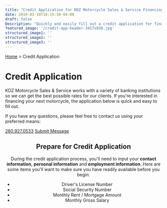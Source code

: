 ```yaml
---
title: "Credit Application for KDZ Motorcycle Sales & Service Financing"
date: 2019-03-18T16:15:50-04:00
draft: false
Description: "Quickly and easily fill out a credit application for financing a pre-owned motorcycle at KDZ Motorcycle Sales & Service. We work with several lenders and will work to get you the best possible rate."
featured_image: '/credit-app-header-3417x838.jpg'
structured_image1: ''
structured_image2: ''
structured_image3: ''
---
```

<amp-img class="" src="/credit-app-header-3417x838.jpg" width="3417" height="838" alt="Motorcycle Credit Application Header for KDZ Motorcycle Sales & Service" title="Quick and easy credit application" layout="responsive">
</amp-img>
<a href="/" class="h5 ml2 nolink">Home</a> &gt; <span class="h5">Credit Application</span>
<br>
<h1 class="h2 col-10 mx4 pb3 pt3">Credit Application</h1>
<p class="col-10 mx3 pb1 pt1">KDZ Motorcycle Sales & Service works with a variety of banking institutions so we can get the best possible rates for our clients. If you're interested in financing your next motorcycle, the application below is quick and easy to fill out.</p>
<p class="col-10 mx3 pb1 pt1">If you have any questions, please feel free to contact us using your preferred means:</p>
<p class="h4 col-10 mx4 pt3 pb1">
<a href="tel:2609270533" class="ampstart-btn mb2 caps inline-block pb1 pt1 ">260.927.0533</a>
<a href="/contact" class="ampstart-btn caps inline-block mb2 pt1 pb1 ">Submit Message</a></p>

<section class="www-templates-group flex-column justify-center mb2" id="financing-application">
        <header class="mb2 www-heading relative">
          <h2 class="caps ampstart-title-sm  mx3">Prepare for Credit Application</h2>
          <p class="col-10 mx3 pb1 pt1">During the credit application process, you'll need to input your <strong>contact information</strong>, <strong>personal information</strong> and <strong>employment information</strong>. Here are some items you'll want to make sure you have readily available before you begin: </p>
          <ul>
          	<li>Driver's License Number</li>
          	<li>Social Security Number</li>
          	<li>Monthly Rent / Mortgage Amount</li>
          	<li>Monthly Gross Salary</li>
          </ul>
          <span class="ampstart-caption block pb1"></span>
        </header>
<amp-iframe width="900" height="1200"
    sandbox="allow-scripts allow-same-origin allow-popups-to-escape-sandbox allow-forms"
    layout="responsive"
    frameborder="0"
    src="https://docs.google.com/forms/d/e/1FAIpQLSfNK6_i0rXu2K_Y0bhb6-lPtl-19M-904M9sfnkNPrk_mxLaA/viewform?usp=sf_link">
</amp-iframe>
</section>

